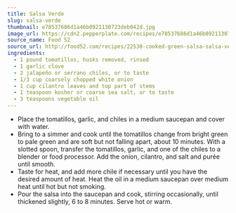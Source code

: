 ```yaml
---
title: Salsa Verde
slug: salsa-verde
thumbnail: e78537686d1a46b0921130723deb042d.jpg
image_url: https://cdn2.pepperplate.com/recipes/e78537686d1a46b0921130723deb042d.jpg
source_name: Food 52
source_url: http://food52.com/recipes/22530-cooked-green-salsa-salsa-verde
ingredients:
  - 1 pound tomatillos, husks removed, rinsed
  - 1 garlic clove
  - 2 jalapeño or serrano chiles, or to taste
  - 1/3 cup coarsely chopped white onion
  - 1 cup cilantro leaves and top part of stems
  - 1 teaspoon kosher or coarse sea salt, or to taste
  - 3 teaspoons vegetable oil
---
```


* Place the tomatillos, garlic, and chiles in a medium saucepan and cover with water.
* Bring to a simmer and cook until the tomatillos change from bright green to pale green and are soft but not falling apart, about 10 minutes. With a slotted spoon, transfer the tomatillos, garlic, and one of the chiles to a blender or food processor. Add the onion, cilantro, and salt and purée until smooth.
* Taste for heat, and add more chile if necessary until you have the desired amount of heat. Heat the oil in a medium saucepan over medium heat until hot but not smoking.
* Pour the salsa into the saucepan and cook, stirring occasionally, until thickened slightly, 6 to 8 minutes. Serve hot or warm.
